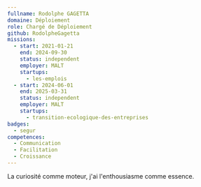 ```yaml
---
fullname: Rodolphe GAGETTA
domaine: Déploiement
role: Chargé de Déploiement
github: RodolpheGagetta
missions:
  - start: 2021-01-21
    end: 2024-09-30
    status: independent
    employer: MALT
    startups:
      - les-emplois
  - start: 2024-06-01
    end: 2025-03-31
    status: independent
    employer: MALT
    startups:
      - transition-ecologique-des-entreprises
badges:
  - segur
competences:
  - Communication
  - Facilitation
  - Croissance
---
```

La curiosité comme moteur, j'ai l'enthousiasme comme essence.